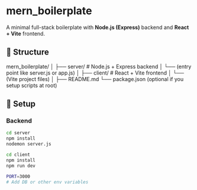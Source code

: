 # mern_boilerplate

A minimal full-stack boilerplate with **Node.js (Express)** backend and **React + Vite** frontend.

## 📁 Structure
mern_boilerplate/
│
├── server/      # Node.js + Express backend
│   └── (entry point like server.js or app.js)
│
├── client/      # React + Vite frontend
│   └── (Vite project files)
│
├── README.md
└── package.json (optional if you setup scripts at root)


## 🚀 Setup

### Backend

```bash
cd server
npm install
nodemon server.js

cd client
npm install
npm run dev

PORT=3000
# Add DB or other env variables
```


